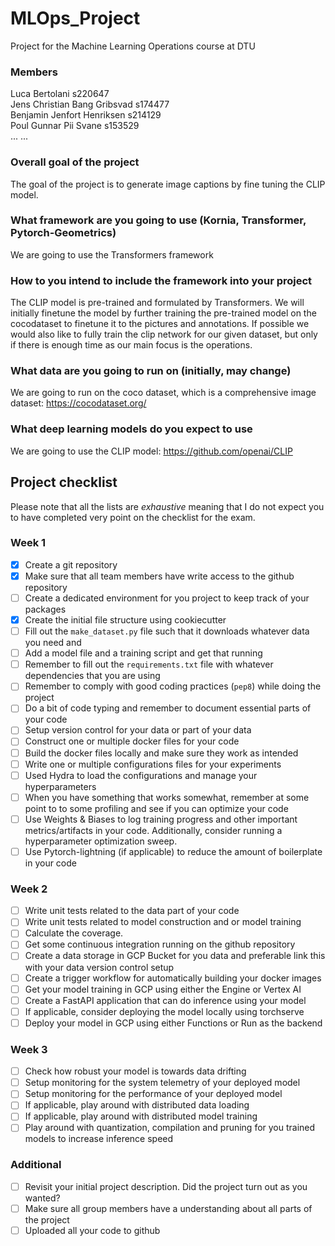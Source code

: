 MLOps_Project
==============================

Project for the Machine Learning Operations course at DTU

### Members
Luca Bertolani s220647 \
Jens Christian Bang Gribsvad s174477 \
Benjamin Jenfort Henriksen s214129 \
Poul Gunnar Pii Svane s153529 \
...
...

### Overall goal of the project
The goal of the project is to generate image captions by fine tuning the CLIP model.
### What framework are you going to use (Kornia, Transformer, Pytorch-Geometrics)
We are going to use the Transformers framework
### How to you intend to include the framework into your project
The CLIP model is pre-trained and formulated by Transformers. We will initially finetune the model by further training the pre-trained model on the cocodataset to finetune it to the pictures and annotations. If possible we would also like to fully train the clip network for our given dataset, but only if there is enough time as our main focus is the operations. 

### What data are you going to run on (initially, may change)
We are going to run on the coco dataset, which is a comprehensive image dataset: https://cocodataset.org/
### What deep learning models do you expect to use
We are going to use the CLIP model: https://github.com/openai/CLIP
## Project checklist

Please note that all the lists are *exhaustive* meaning that I do not expect you to have completed very
point on the checklist for the exam.

### Week 1

* [x] Create a git repository
* [x] Make sure that all team members have write access to the github repository
* [ ] Create a dedicated environment for you project to keep track of your packages
* [x] Create the initial file structure using cookiecutter
* [ ] Fill out the `make_dataset.py` file such that it downloads whatever data you need and
* [ ] Add a model file and a training script and get that running
* [ ] Remember to fill out the `requirements.txt` file with whatever dependencies that you are using
* [ ] Remember to comply with good coding practices (`pep8`) while doing the project
* [ ] Do a bit of code typing and remember to document essential parts of your code
* [ ] Setup version control for your data or part of your data
* [ ] Construct one or multiple docker files for your code
* [ ] Build the docker files locally and make sure they work as intended
* [ ] Write one or multiple configurations files for your experiments
* [ ] Used Hydra to load the configurations and manage your hyperparameters
* [ ] When you have something that works somewhat, remember at some point to to some profiling and see if
      you can optimize your code
* [ ] Use Weights & Biases to log training progress and other important metrics/artifacts in your code. Additionally,
      consider running a hyperparameter optimization sweep.
* [ ] Use Pytorch-lightning (if applicable) to reduce the amount of boilerplate in your code

### Week 2

* [ ] Write unit tests related to the data part of your code
* [ ] Write unit tests related to model construction and or model training
* [ ] Calculate the coverage.
* [ ] Get some continuous integration running on the github repository
* [ ] Create a data storage in GCP Bucket for you data and preferable link this with your data version control setup
* [ ] Create a trigger workflow for automatically building your docker images
* [ ] Get your model training in GCP using either the Engine or Vertex AI
* [ ] Create a FastAPI application that can do inference using your model
* [ ] If applicable, consider deploying the model locally using torchserve
* [ ] Deploy your model in GCP using either Functions or Run as the backend

### Week 3

* [ ] Check how robust your model is towards data drifting
* [ ] Setup monitoring for the system telemetry of your deployed model
* [ ] Setup monitoring for the performance of your deployed model
* [ ] If applicable, play around with distributed data loading
* [ ] If applicable, play around with distributed model training
* [ ] Play around with quantization, compilation and pruning for you trained models to increase inference speed

### Additional

* [ ] Revisit your initial project description. Did the project turn out as you wanted?
* [ ] Make sure all group members have a understanding about all parts of the project
* [ ] Uploaded all your code to github
